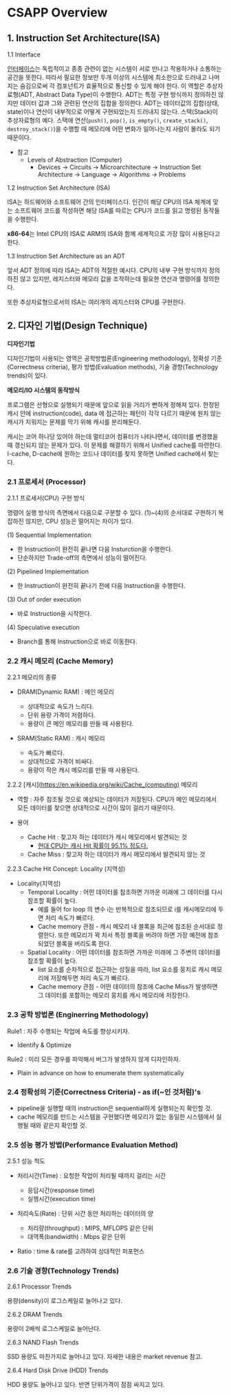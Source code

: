# CSAPP Overview

## 1. Instruction Set Architecture(ISA)

1.1 Interface

[인터페이스](https://en.wikipedia.org/wiki/Interface_(computing))는 독립적이고 종종 관련이 없는 시스템이 서로 만나고 작용하거나 소통하는 공간을 뜻한다.
따라서 필요한 정보만 두개 이상의 시스템에 최소한으로 드러내고 나머지는 숨김으로써 각 컴포넌트가 효율적으로 통신할 수 있게 해야 한다. 이 역할은 추상자료형(ADT, Abstract Data Type)이 수행한다. ADT는 특정 구현 방식까지 정의하진 않지만 데이터 값과 그와 관련된 연산의 집합을 정의한다. ADT는 데이터값의 집합(상태, state)이나 연산이 내부적으로 어떻게 구현되었는지 드러내지 않는다. 스택(Stack)이 추상자료형의 예다. 스택에 연산(`push()`, `pop()`, `is_empty()`, `create_stack()`, `destroy_stack()`)을 수행할 때 메모리에 어떤 변화가 일어나는지 사람이 몰라도 되기 때문이다.

* 참고
  * Levels of Abstraction (Computer)
    * Devices → Circuits → Microarchitecture → Instruction Set Architecture → Language → Algorithms → Problems

1.2 Instruction Set Architecture (ISA)

ISA는 하드웨어와 소프트웨어 간의 인터페이스다. 인간이 해당 CPU의 ISA 체계에 맞는 소프트웨어 코드를 작성하면 해당 ISA를 따르는 CPU가 코드를 읽고 명령된 동작들을 수행한다.

**x86-64**는 Intel CPU의 ISA로 ARM의 ISA와 함께 세계적으로 가장 많이 사용된다고 한다.

1.3 Instruction Set Architecture as an ADT

앞서 ADT 정의에 따라 ISA는 ADT의 적절한 예시다. CPU의 내부 구현 방식까지 정의하진 않고 있지만, 레지스터와 메모리 값을 조작하는데 필요한 연산과 명령어를 정의한다.

또한 추상자료형으로서의 ISA는 여러개의 레지스터와 CPU를 구현한다.

## 2. 디자인 기법(Design Technique)

**디자인기법**

디자인기법이 사용되는 영역은 공학방법론(Engineering methodology), 정확성 기준(Correctness criteria), 평가 방법(Evaluation methods), 기술 경향(Technology trends)이 있다.

**메모리/IO 시스템의 동작방식**

프로그램은 선형으로 실행되기 때문에 앞으로 읽을 거리가 뻔하게 정해져 있다. 한정된 캐시 안에 instruction(code), data 에 접근하는 패턴이 각각 다르기 때문에 원치 않는 캐시가 지워지는 문제를 막기 위해 캐시를 분리해둔다.

캐시는 코어 하나당 있어야 하는데 멀티코어 컴퓨터가 나타나면서, 데이터를 변경했을 때 갱신되지 않는 문제가 있다. 이 문제를 해결하기 위해서 Unified cache를 마련한다. I-cache, D-cache에 원하는 코드나 데이터를 찾지 못하면 Unified cache에서 찾는다.

### 2.1 프로세서 (Processor)

2.1.1 프로세서(CPU) 구현 방식

명령어 실행 방식의 측면에서 다음으로 구분할 수 있다. (1)~(4)의 순서대로 구현하기 복잡하진 않지만, CPU 성능은 떨어지는 차이가 있다.

(1) Sequential Implementation

* 한 Instruction이 완전히 끝나면 다음 Insturction을 수행한다.
* 단순하지만 Trade-off의 측면에서 성능이 떨어진다.
  
(2) Pipelined Implementation

* 한 Instruction이 완전히 끝나기 전에 다음 Instruction을 수행한다.

(3) Out of order execution

* 바로 Instruction을 시작한다.
  
(4) Speculative execution

* Branch를 통해 Instruction으로 바로 이동한다.

### 2.2 캐시 메모리 (Cache Memory)

2.2.1 메모리의 종류

* DRAM(Dynamic RAM) : 메인 메모리
  * 상대적으로 속도가 느리다.
  * 단위 용량 가격이 저렴하다.
  * 용량이 큰 메인 메모리를 만들 때 사용된다.

* SRAM(Static RAM) : 캐시 메모리
  * 속도가 빠르다.
  * 상대적으로 가격이 비싸다.
  * 용량이 작은 캐시 메모리를 만들 때 사용된다.

2.2.2 [캐시](https://en.wikipedia.org/wiki/Cache_(computing) 메모리

* 역할 : 자주 참조될 것으로 예상되는 데이터가 저장된다. CPU가 메인 메모리에서 모든 데이터를 찾으면 상대적으로 시간이 많이 걸리기 때문이다.

* 용어 
  * Cache Hit : 찾고자 하는 데이터가 캐시 메모리에서 발견되는 것
    * [현대 CPU는 캐시 Hit 확률이 95.1% 정도다.](https://www.cloudflare.com/learning/cdn/what-is-a-cache-hit-ratio/)
  * Cache Miss : 찾고자 하는 데이터가 캐시 메모리에서 발견되지 않는 것

2.2.3 Cache Hit Concept: Locality (지역성)

* Locality(지역성)
  * Temporal Locality : 어떤 데이터를 참조하면 가까운 미래에 그 데이터를 다시 참조할 확률이 높다.
    * 예를 들어 for loop 의 변수 i는 반복적으로 참조되므로 i를 캐시메모리에 두면 처리 속도가 빠르다.
    * Cache memory 관점 - 캐시 메모리 내 블록을 최근에 참조된 순서대로 정렬한다. 또한 메모리가 꽉 차서 특정 블록을 버려야 하면 가장 예전에 참조되었던 블록을 버리도록 한다.
  * Spatial Locality : 어떤 데이터를 참조하면 가까운 미래에 그 주변의 데이터를 참조할 확률이 높다.
    * list 요소를 순차적으로 접근하는 성질을 따라, list 요소를 뭉치로 캐시 메모리에 저장해두면 처리 속도가 빠르다.
    * Cache memory 관점 - 어떤 데이터의 참조에 Cache Miss가 발생하면 그 데이터를 포함하는 메모리 뭉치를 캐시 메모리에 저장한다.

### 2.3 공학 방법론 (Enginerring Methodology)

Rule1 : 자주 수행되는 작업에 속도를 향상시키자.

- Identify & Optimize

Rule2 : 미리 모든 경우를 파악해서 버그가 발생하지 않게 디자인하자.

- Plain in advance on how to enumerate them systematically

### 2.4 정확성의 기준(Correctness Criteria) - as if(~인 것처럼)'s

- pipeline을 실행할 때의 instruction은 sequential하게 실행되는지 확인할 것.
- cache 메모리를 만드는 시스템을 구현했다면 메모리가 없는 동일한 시스템에서 실행될 때와 같은지 확인할 것.

### 2.5 성능 평가 방법(Performance Evaluation Method)

2.5.1 성능 척도

- 처리시간(Time) : 요청한 작업이 처리될 때까지 걸리는 시간
  - 응답시간(response time)
  - 실행시간(execution time)
  
- 처리속도(Rate) : 단위 시간 동안 처리하는 데이터의 양
  - 처리량(throughput) : MIPS, MFLOPS 같은 단위
  - 대역폭(bandwidth) : Mbps 같은 단위

- Ratio : time & rate를 고려하여 상대적인 퍼포먼스

### 2.6 기술 경향(Technology Trends)

2.6.1 Processor Trends

용량(density)이 로그스케일로 늘어나고 있다. 

2.6.2 DRAM Trends

용량이 2배씩 로그스케일로 늘어난다.

2.6.3 NAND Flash Trends

SSD 용량도 마찬가지로 늘어나고 있다. 자세한 내용은 market revenue 참고.

2.6.4 Hard Disk Drive (HDD) Trends

HDD 용량도 늘어나고 있다. 반면 단위가격이 점점 싸지고 있다.